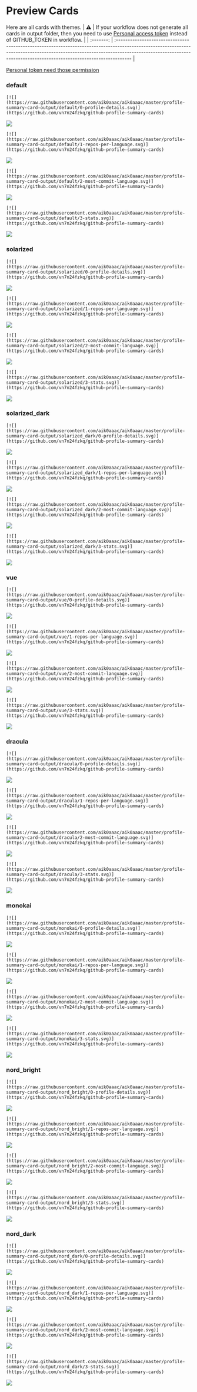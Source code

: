 
# Preview Cards

Here are all cards with themes.
| :warning: | If your workflow does not generate all cards in output folder, then you need to use [Personal access token](https://docs.github.com/en/actions/configuring-and-managing-workflows/creating-and-storing-encrypted-secrets) instead of GITHUB_TOKEN in workflow. |
| :-------: | :------------------------------------------------------------------------------------------------------------------------------------------------------------------------------------------------------------------------------------------------ |

[Personal token need those permission](https://github.com/vn7n24fzkq/github-profile-summary-cards/wiki/Personal-access-token-permissions)


### default


```
[![](https://raw.githubusercontent.com/aik0aaac/aik0aaac/master/profile-summary-card-output/default/0-profile-details.svg)](https://github.com/vn7n24fzkq/github-profile-summary-cards)
```
![](https://raw.githubusercontent.com/aik0aaac/aik0aaac/master/profile-summary-card-output/default/0-profile-details.svg)


```
[![](https://raw.githubusercontent.com/aik0aaac/aik0aaac/master/profile-summary-card-output/default/1-repos-per-language.svg)](https://github.com/vn7n24fzkq/github-profile-summary-cards)
```
![](https://raw.githubusercontent.com/aik0aaac/aik0aaac/master/profile-summary-card-output/default/1-repos-per-language.svg)


```
[![](https://raw.githubusercontent.com/aik0aaac/aik0aaac/master/profile-summary-card-output/default/2-most-commit-language.svg)](https://github.com/vn7n24fzkq/github-profile-summary-cards)
```
![](https://raw.githubusercontent.com/aik0aaac/aik0aaac/master/profile-summary-card-output/default/2-most-commit-language.svg)


```
[![](https://raw.githubusercontent.com/aik0aaac/aik0aaac/master/profile-summary-card-output/default/3-stats.svg)](https://github.com/vn7n24fzkq/github-profile-summary-cards)
```
![](https://raw.githubusercontent.com/aik0aaac/aik0aaac/master/profile-summary-card-output/default/3-stats.svg)


### solarized


```
[![](https://raw.githubusercontent.com/aik0aaac/aik0aaac/master/profile-summary-card-output/solarized/0-profile-details.svg)](https://github.com/vn7n24fzkq/github-profile-summary-cards)
```
![](https://raw.githubusercontent.com/aik0aaac/aik0aaac/master/profile-summary-card-output/solarized/0-profile-details.svg)


```
[![](https://raw.githubusercontent.com/aik0aaac/aik0aaac/master/profile-summary-card-output/solarized/1-repos-per-language.svg)](https://github.com/vn7n24fzkq/github-profile-summary-cards)
```
![](https://raw.githubusercontent.com/aik0aaac/aik0aaac/master/profile-summary-card-output/solarized/1-repos-per-language.svg)


```
[![](https://raw.githubusercontent.com/aik0aaac/aik0aaac/master/profile-summary-card-output/solarized/2-most-commit-language.svg)](https://github.com/vn7n24fzkq/github-profile-summary-cards)
```
![](https://raw.githubusercontent.com/aik0aaac/aik0aaac/master/profile-summary-card-output/solarized/2-most-commit-language.svg)


```
[![](https://raw.githubusercontent.com/aik0aaac/aik0aaac/master/profile-summary-card-output/solarized/3-stats.svg)](https://github.com/vn7n24fzkq/github-profile-summary-cards)
```
![](https://raw.githubusercontent.com/aik0aaac/aik0aaac/master/profile-summary-card-output/solarized/3-stats.svg)


### solarized_dark


```
[![](https://raw.githubusercontent.com/aik0aaac/aik0aaac/master/profile-summary-card-output/solarized_dark/0-profile-details.svg)](https://github.com/vn7n24fzkq/github-profile-summary-cards)
```
![](https://raw.githubusercontent.com/aik0aaac/aik0aaac/master/profile-summary-card-output/solarized_dark/0-profile-details.svg)


```
[![](https://raw.githubusercontent.com/aik0aaac/aik0aaac/master/profile-summary-card-output/solarized_dark/1-repos-per-language.svg)](https://github.com/vn7n24fzkq/github-profile-summary-cards)
```
![](https://raw.githubusercontent.com/aik0aaac/aik0aaac/master/profile-summary-card-output/solarized_dark/1-repos-per-language.svg)


```
[![](https://raw.githubusercontent.com/aik0aaac/aik0aaac/master/profile-summary-card-output/solarized_dark/2-most-commit-language.svg)](https://github.com/vn7n24fzkq/github-profile-summary-cards)
```
![](https://raw.githubusercontent.com/aik0aaac/aik0aaac/master/profile-summary-card-output/solarized_dark/2-most-commit-language.svg)


```
[![](https://raw.githubusercontent.com/aik0aaac/aik0aaac/master/profile-summary-card-output/solarized_dark/3-stats.svg)](https://github.com/vn7n24fzkq/github-profile-summary-cards)
```
![](https://raw.githubusercontent.com/aik0aaac/aik0aaac/master/profile-summary-card-output/solarized_dark/3-stats.svg)


### vue


```
[![](https://raw.githubusercontent.com/aik0aaac/aik0aaac/master/profile-summary-card-output/vue/0-profile-details.svg)](https://github.com/vn7n24fzkq/github-profile-summary-cards)
```
![](https://raw.githubusercontent.com/aik0aaac/aik0aaac/master/profile-summary-card-output/vue/0-profile-details.svg)


```
[![](https://raw.githubusercontent.com/aik0aaac/aik0aaac/master/profile-summary-card-output/vue/1-repos-per-language.svg)](https://github.com/vn7n24fzkq/github-profile-summary-cards)
```
![](https://raw.githubusercontent.com/aik0aaac/aik0aaac/master/profile-summary-card-output/vue/1-repos-per-language.svg)


```
[![](https://raw.githubusercontent.com/aik0aaac/aik0aaac/master/profile-summary-card-output/vue/2-most-commit-language.svg)](https://github.com/vn7n24fzkq/github-profile-summary-cards)
```
![](https://raw.githubusercontent.com/aik0aaac/aik0aaac/master/profile-summary-card-output/vue/2-most-commit-language.svg)


```
[![](https://raw.githubusercontent.com/aik0aaac/aik0aaac/master/profile-summary-card-output/vue/3-stats.svg)](https://github.com/vn7n24fzkq/github-profile-summary-cards)
```
![](https://raw.githubusercontent.com/aik0aaac/aik0aaac/master/profile-summary-card-output/vue/3-stats.svg)


### dracula


```
[![](https://raw.githubusercontent.com/aik0aaac/aik0aaac/master/profile-summary-card-output/dracula/0-profile-details.svg)](https://github.com/vn7n24fzkq/github-profile-summary-cards)
```
![](https://raw.githubusercontent.com/aik0aaac/aik0aaac/master/profile-summary-card-output/dracula/0-profile-details.svg)


```
[![](https://raw.githubusercontent.com/aik0aaac/aik0aaac/master/profile-summary-card-output/dracula/1-repos-per-language.svg)](https://github.com/vn7n24fzkq/github-profile-summary-cards)
```
![](https://raw.githubusercontent.com/aik0aaac/aik0aaac/master/profile-summary-card-output/dracula/1-repos-per-language.svg)


```
[![](https://raw.githubusercontent.com/aik0aaac/aik0aaac/master/profile-summary-card-output/dracula/2-most-commit-language.svg)](https://github.com/vn7n24fzkq/github-profile-summary-cards)
```
![](https://raw.githubusercontent.com/aik0aaac/aik0aaac/master/profile-summary-card-output/dracula/2-most-commit-language.svg)


```
[![](https://raw.githubusercontent.com/aik0aaac/aik0aaac/master/profile-summary-card-output/dracula/3-stats.svg)](https://github.com/vn7n24fzkq/github-profile-summary-cards)
```
![](https://raw.githubusercontent.com/aik0aaac/aik0aaac/master/profile-summary-card-output/dracula/3-stats.svg)


### monokai


```
[![](https://raw.githubusercontent.com/aik0aaac/aik0aaac/master/profile-summary-card-output/monokai/0-profile-details.svg)](https://github.com/vn7n24fzkq/github-profile-summary-cards)
```
![](https://raw.githubusercontent.com/aik0aaac/aik0aaac/master/profile-summary-card-output/monokai/0-profile-details.svg)


```
[![](https://raw.githubusercontent.com/aik0aaac/aik0aaac/master/profile-summary-card-output/monokai/1-repos-per-language.svg)](https://github.com/vn7n24fzkq/github-profile-summary-cards)
```
![](https://raw.githubusercontent.com/aik0aaac/aik0aaac/master/profile-summary-card-output/monokai/1-repos-per-language.svg)


```
[![](https://raw.githubusercontent.com/aik0aaac/aik0aaac/master/profile-summary-card-output/monokai/2-most-commit-language.svg)](https://github.com/vn7n24fzkq/github-profile-summary-cards)
```
![](https://raw.githubusercontent.com/aik0aaac/aik0aaac/master/profile-summary-card-output/monokai/2-most-commit-language.svg)


```
[![](https://raw.githubusercontent.com/aik0aaac/aik0aaac/master/profile-summary-card-output/monokai/3-stats.svg)](https://github.com/vn7n24fzkq/github-profile-summary-cards)
```
![](https://raw.githubusercontent.com/aik0aaac/aik0aaac/master/profile-summary-card-output/monokai/3-stats.svg)


### nord_bright


```
[![](https://raw.githubusercontent.com/aik0aaac/aik0aaac/master/profile-summary-card-output/nord_bright/0-profile-details.svg)](https://github.com/vn7n24fzkq/github-profile-summary-cards)
```
![](https://raw.githubusercontent.com/aik0aaac/aik0aaac/master/profile-summary-card-output/nord_bright/0-profile-details.svg)


```
[![](https://raw.githubusercontent.com/aik0aaac/aik0aaac/master/profile-summary-card-output/nord_bright/1-repos-per-language.svg)](https://github.com/vn7n24fzkq/github-profile-summary-cards)
```
![](https://raw.githubusercontent.com/aik0aaac/aik0aaac/master/profile-summary-card-output/nord_bright/1-repos-per-language.svg)


```
[![](https://raw.githubusercontent.com/aik0aaac/aik0aaac/master/profile-summary-card-output/nord_bright/2-most-commit-language.svg)](https://github.com/vn7n24fzkq/github-profile-summary-cards)
```
![](https://raw.githubusercontent.com/aik0aaac/aik0aaac/master/profile-summary-card-output/nord_bright/2-most-commit-language.svg)


```
[![](https://raw.githubusercontent.com/aik0aaac/aik0aaac/master/profile-summary-card-output/nord_bright/3-stats.svg)](https://github.com/vn7n24fzkq/github-profile-summary-cards)
```
![](https://raw.githubusercontent.com/aik0aaac/aik0aaac/master/profile-summary-card-output/nord_bright/3-stats.svg)


### nord_dark


```
[![](https://raw.githubusercontent.com/aik0aaac/aik0aaac/master/profile-summary-card-output/nord_dark/0-profile-details.svg)](https://github.com/vn7n24fzkq/github-profile-summary-cards)
```
![](https://raw.githubusercontent.com/aik0aaac/aik0aaac/master/profile-summary-card-output/nord_dark/0-profile-details.svg)


```
[![](https://raw.githubusercontent.com/aik0aaac/aik0aaac/master/profile-summary-card-output/nord_dark/1-repos-per-language.svg)](https://github.com/vn7n24fzkq/github-profile-summary-cards)
```
![](https://raw.githubusercontent.com/aik0aaac/aik0aaac/master/profile-summary-card-output/nord_dark/1-repos-per-language.svg)


```
[![](https://raw.githubusercontent.com/aik0aaac/aik0aaac/master/profile-summary-card-output/nord_dark/2-most-commit-language.svg)](https://github.com/vn7n24fzkq/github-profile-summary-cards)
```
![](https://raw.githubusercontent.com/aik0aaac/aik0aaac/master/profile-summary-card-output/nord_dark/2-most-commit-language.svg)


```
[![](https://raw.githubusercontent.com/aik0aaac/aik0aaac/master/profile-summary-card-output/nord_dark/3-stats.svg)](https://github.com/vn7n24fzkq/github-profile-summary-cards)
```
![](https://raw.githubusercontent.com/aik0aaac/aik0aaac/master/profile-summary-card-output/nord_dark/3-stats.svg)

